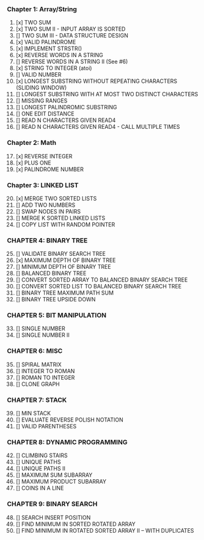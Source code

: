 ### Chapter 1: Array/String
1. [x] TWO SUM
2. [x] TWO SUM II - INPUT ARRAY IS SORTED
3. [] TWO SUM III - DATA STRUCTURE DESIGN
4. [x] VALID PALINDROME
5. [x] IMPLEMENT STRSTR()
6. [x] REVERSE WORDS IN A STRING
7. [] REVERSE WORDS IN A STRING II (See #6)
8. [x] STRING TO INTEGER (atoi)
9. [] VALID NUMBER
10. [x] LONGEST SUBSTRING WITHOUT REPEATING CHARACTERS (SLIDING WINDOW)
11. [] LONGEST SUBSTRING WITH AT MOST TWO DISTINCT CHARACTERS
12. [] MISSING RANGES
13. [] LONGEST PALINDROMIC SUBSTRING
14. [] ONE EDIT DISTANCE
15. [] READ N CHARACTERS GIVEN READ4
16. [] READ N CHARACTERS GIVEN READ4 - CALL MULTIPLE TIMES

### Chapter 2: Math
17. [x] REVERSE INTEGER
18. [x] PLUS ONE
19. [x] PALINDROME NUMBER

### Chapter 3: LINKED LIST
20. [x] MERGE TWO SORTED LISTS
21. [] ADD TWO NUMBERS
22. [] SWAP NODES IN PAIRS
23. [] MERGE K SORTED LINKED LISTS
24. [] COPY LIST WITH RANDOM POINTER 

### CHAPTER 4: BINARY TREE 
25. [] VALIDATE BINARY SEARCH TREE
26. [x] MAXIMUM DEPTH OF BINARY TREE 
27. [] MINIMUM DEPTH OF BINARY TREE 
28. [] BALANCED BINARY TREE 
29. [] CONVERT SORTED ARRAY TO BALANCED BINARY SEARCH TREE 
30. [] CONVERT SORTED LIST TO BALANCED BINARY SEARCH TREE
31. [] BINARY TREE MAXIMUM PATH SUM
32. [] BINARY TREE UPSIDE DOWN

### CHAPTER 5: BIT MANIPULATION 
33. [] SINGLE NUMBER
34. [] SINGLE NUMBER II

### CHAPTER 6: MISC
35. [] SPIRAL MATRIX
36. [] INTEGER TO ROMAN 
37. [] ROMAN TO INTEGER 
38. [] CLONE GRAPH 

### CHAPTER 7: STACK 
39. [] MIN STACK 
40. [] EVALUATE REVERSE POLISH NOTATION 
41. [] VALID PARENTHESES
 
### CHAPTER 8: DYNAMIC PROGRAMMING
42. [] CLIMBING STAIRS
43. [] UNIQUE PATHS
44. [] UNIQUE PATHS II 
45. [] MAXIMUM SUM SUBARRAY 
46. [] MAXIMUM PRODUCT SUBARRAY 
47. [] COINS IN A LINE

### CHAPTER 9: BINARY SEARCH
48. [] SEARCH INSERT POSITION 
49. [] FIND MINIMUM IN SORTED ROTATED ARRAY
50. [] FIND MINIMUM IN ROTATED SORTED ARRAY II – WITH DUPLICATES